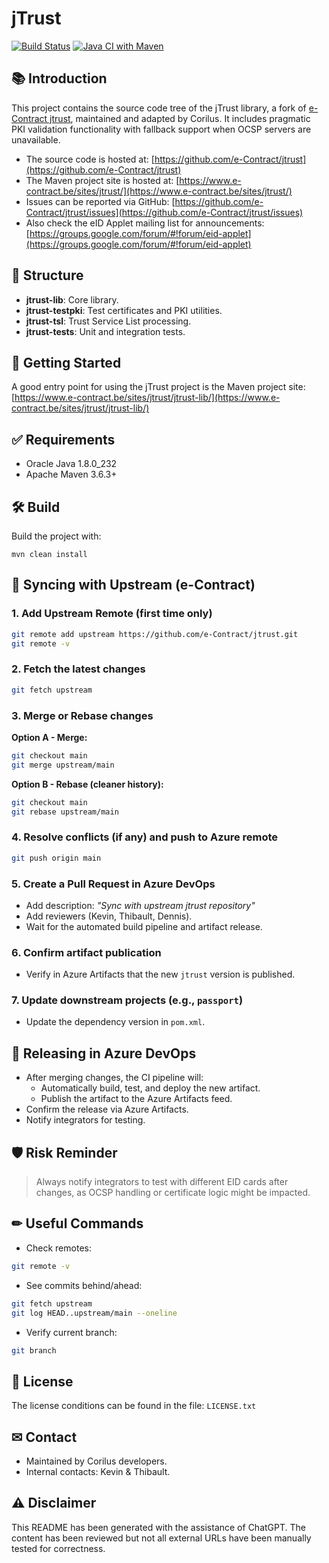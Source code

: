 # jTrust

[![Build Status](https://travis-ci.com/Corilus/jtrust.svg?branch=master)](https://travis-ci.com/Corilus/jtrust)
[![Java CI with Maven](https://github.com/Corilus/jtrust/actions/workflows/maven.yml/badge.svg)](https://github.com/Corilus/jtrust/actions/workflows/maven.yml)

## 📚 Introduction

This project contains the source code tree of the jTrust library, a fork of [e-Contract jtrust](https://github.com/e-Contract/jtrust), maintained and adapted by Corilus. It includes pragmatic PKI validation functionality with fallback support when OCSP servers are unavailable.

- The source code is hosted at: [https://github.com/e-Contract/jtrust](https://github.com/e-Contract/jtrust)
- The Maven project site is hosted at: [https://www.e-contract.be/sites/jtrust/](https://www.e-contract.be/sites/jtrust/)
- Issues can be reported via GitHub: [https://github.com/e-Contract/jtrust/issues](https://github.com/e-Contract/jtrust/issues)
- Also check the eID Applet mailing list for announcements: [https://groups.google.com/forum/#!forum/eid-applet](https://groups.google.com/forum/#!forum/eid-applet)

## 🧩 Structure
- **jtrust-lib**: Core library.
- **jtrust-testpki**: Test certificates and PKI utilities.
- **jtrust-tsl**: Trust Service List processing.
- **jtrust-tests**: Unit and integration tests.

## 🚀 Getting Started
A good entry point for using the jTrust project is the Maven project site:
[https://www.e-contract.be/sites/jtrust/jtrust-lib/](https://www.e-contract.be/sites/jtrust/jtrust-lib/)

## ✅ Requirements
- Oracle Java 1.8.0_232
- Apache Maven 3.6.3+

## 🛠 Build
Build the project with:
```shell
mvn clean install
```

## 🔄 Syncing with Upstream (e-Contract)
### 1. Add Upstream Remote (first time only)
```bash
git remote add upstream https://github.com/e-Contract/jtrust.git
git remote -v
```
### 2. Fetch the latest changes
```bash
git fetch upstream
```
### 3. Merge or Rebase changes
**Option A - Merge:**
```bash
git checkout main
git merge upstream/main
```
**Option B - Rebase (cleaner history):**
```bash
git checkout main
git rebase upstream/main
```
### 4. Resolve conflicts (if any) and push to Azure remote
```bash
git push origin main
```
### 5. Create a Pull Request in Azure DevOps
- Add description: *"Sync with upstream jtrust repository"*
- Add reviewers (Kevin, Thibault, Dennis).
- Wait for the automated build pipeline and artifact release.
### 6. Confirm artifact publication
- Verify in Azure Artifacts that the new `jtrust` version is published.
### 7. Update downstream projects (e.g., `passport`)
- Update the dependency version in `pom.xml`.

## 🚀 Releasing in Azure DevOps
- After merging changes, the CI pipeline will:
    - Automatically build, test, and deploy the new artifact.
    - Publish the artifact to the Azure Artifacts feed.
- Confirm the release via Azure Artifacts.
- Notify integrators for testing.

## 🛡 Risk Reminder
> Always notify integrators to test with different EID cards after changes, as OCSP handling or certificate logic might be impacted.

## ✏ Useful Commands
- Check remotes:
```bash
git remote -v
```
- See commits behind/ahead:
```bash
git fetch upstream
git log HEAD..upstream/main --oneline
```
- Verify current branch:
```bash
git branch
```

## 📜 License
The license conditions can be found in the file: `LICENSE.txt`

## ✉ Contact
- Maintained by Corilus developers.
- Internal contacts: Kevin & Thibault.


## ⚠ Disclaimer
This README has been generated with the assistance of ChatGPT. The content has been reviewed but not all external URLs have been manually tested for correctness.
